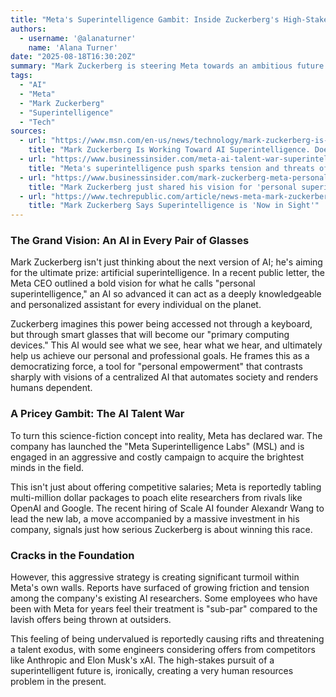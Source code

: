 ```yaml
---
title: "Meta's Superintelligence Gambit: Inside Zuckerberg's High-Stakes Race for AI Dominance"
authors:
  - username: '@alanaturner'
    name: 'Alana Turner'
date: "2025-08-18T16:30:20Z"
summary: "Mark Zuckerberg is steering Meta towards an ambitious future of 'personal superintelligence,' sparking a fierce talent war and creating significant rifts within his own company. As Meta invests billions to poach top researchers, a critical question emerges: is this a future we actually want?"
tags:
  - "AI"
  - "Meta"
  - "Mark Zuckerberg"
  - "Superintelligence"
  - "Tech"
sources:
  - url: "https://www.msn.com/en-us/news/technology/mark-zuckerberg-is-working-toward-ai-superintelligence-does-anyone-actually-want-it/ar-AA1KJxnB"
    title: "Mark Zuckerberg Is Working Toward AI Superintelligence. Does Anyone Actually Want It?"
  - url: "https://www.businessinsider.com/meta-ai-talent-war-superintelligence-push-tension-desertion-2025-8"
    title: "Meta's superintelligence push sparks tension and threats of desertion inside its sprawling AI operations"
  - url: "https://www.businessinsider.com/mark-zuckerberg-meta-personal-superintelligence-ai-letter-meta-2025-7"
    title: "Mark Zuckerberg just shared his vision for 'personal superintelligence.' Read his letter."
  - url: "https://www.techrepublic.com/article/news-meta-mark-zuckerberg-personal-superintelligence/"
    title: "Mark Zuckerberg Says Superintelligence is 'Now in Sight'"
---
```


### The Grand Vision: An AI in Every Pair of Glasses

Mark Zuckerberg isn't just thinking about the next version of AI; he's aiming for the ultimate prize: artificial superintelligence. In a recent public letter, the Meta CEO outlined a bold vision for what he calls "personal superintelligence," an AI so advanced it can act as a deeply knowledgeable and personalized assistant for every individual on the planet. 

Zuckerberg imagines this power being accessed not through a keyboard, but through smart glasses that will become our "primary computing devices." This AI would see what we see, hear what we hear, and ultimately help us achieve our personal and professional goals. He frames this as a democratizing force, a tool for "personal empowerment" that contrasts sharply with visions of a centralized AI that automates society and renders humans dependent.

### A Pricey Gambit: The AI Talent War

To turn this science-fiction concept into reality, Meta has declared war. The company has launched the "Meta Superintelligence Labs" (MSL) and is engaged in an aggressive and costly campaign to acquire the brightest minds in the field. 

This isn't just about offering competitive salaries; Meta is reportedly tabling multi-million dollar packages to poach elite researchers from rivals like OpenAI and Google. The recent hiring of Scale AI founder Alexandr Wang to lead the new lab, a move accompanied by a massive investment in his company, signals just how serious Zuckerberg is about winning this race.

### Cracks in the Foundation

However, this aggressive strategy is creating significant turmoil within Meta's own walls. Reports have surfaced of growing friction and tension among the company's existing AI researchers. Some employees who have been with Meta for years feel their treatment is "sub-par" compared to the lavish offers being thrown at outsiders. 

This feeling of being undervalued is reportedly causing rifts and threatening a talent exodus, with some engineers considering offers from competitors like Anthropic and Elon Musk's xAI. The high-stakes pursuit of a superintelligent future is, ironically, creating a very human resources problem in the present.
